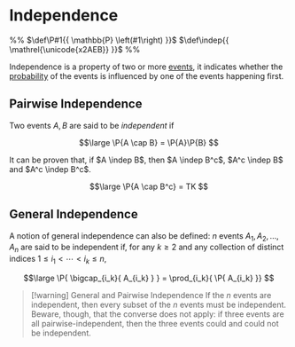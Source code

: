 # Independence

%%
$\def\P#1{{ \mathbb{P} \left(#1\right) }}$
$\def\indep{{ \mathrel{\unicode{x2AEB}} }}$
%%

Independence is a property of two or more [events](/Probability/Discrete%20Probability/Probability%20Space.md#Events), it indicates whether the [probability](Probability/Discrete%20Probability/Probability%20Space.md#Probability%20Measure) of the events is influenced by one of the events happening first.

## Pairwise Independence

Two events $A,B$ are said to be *independent* if

$$\large
	\P{A \cap B} = \P{A}\P{B}
$$

It can be proven that, if $A \indep B$, then $A \indep B^c$, $A^c \indep B$ and $A^c \indep B^c$.

$$\large
	\P{A \cap B^c} = TK
$$

## General Independence

A notion of general independence can also be defined: $n$ events $A_1, A_2, \ldots, A_n$ are said to be independent if, for any $k \ge 2$ and any collection of distinct indices $1 \le i_1 < \cdots < i_k \le n$,

$$\large
	\P{ \bigcap_{i_k}{ A_{i_k} } } = \prod_{i_k}{ \P{ A_{i_k} }}
$$

> [!warning] General and Pairwise Independence
> If the $n$ events are independent, then every subset of the $n$ events must be independent. Beware, though, that the converse does not apply: if three events are all pairwise-independent, then the three events could and could not be independent.


